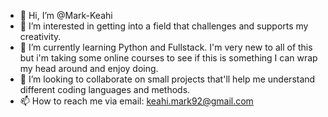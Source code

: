 - 👋 Hi, I’m @Mark-Keahi
- 👀 I’m interested in getting into a field that challenges and supports my creativity. 
- 🌱 I’m currently learning Python and Fullstack. I'm very new to all of this but i'm taking some online courses to see if this is something I can wrap my head around and enjoy doing.
- 💞️ I’m looking to collaborate on small projects that'll help me understand different coding languages and methods. 
- 📫 How to reach me via email: keahi.mark92@gmail.com

<!---
Mark-Keahi/Mark-Keahi is a ✨ special ✨ repository because its `README.md` (this file) appears on your GitHub profile.
You can click the Preview link to take a look at your changes.
--->
